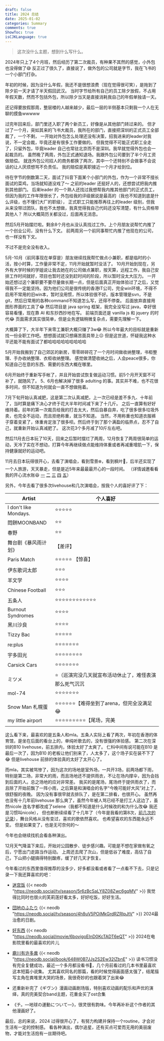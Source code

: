 ```yaml
---
draft: false
title: 2024 总结
date: 2025-01-02
categories: Summary
comments: true
ShowToc: true
isCJKLanguage: true
---
```


> 这次没什么主题，想到什么写什么。

2024年只上了4个月班，然后经历了第二次裁员，有种果不其然的感觉，小外包也没得做了😅
反正过了很久了，直接说了，做外包的公司就是字节，我在飞书的一个小部门打杂。

年初的时候，因为没什么年假，我还不是很想浪费（现在觉得很可笑），是拖到了除夕前一天才请了半天假回武汉。
当时字节给所有自己的员工除夕放假，不占用年假天数，然而不包括外包，所以除夕当天是直接消耗我自己的年假单独请一天。

还记得要放假那周，整层楼的人越来越少，最后一层的半侧基本只剩我一个人在无聊的摸鱼wwwww

过完年回来后，部门里还入职了两个新员工，好像是从其他部门转过来的。
但才过了一个月，突如其来的飞书大裁员，我所在的部门，直接把深圳的正式员工全部裁了，一个不剩，
一开始对外包怎么处理还没有决策，招我进来的leader对我说，不一定会裁，毕竟还是有很多工作要做的。
但我觉得不可能正式职工全走了，只留外包，毕竟leader 自己也常驻北京而不是深圳。我早就觉得外包也会一起裁员的。
虽然晚了两周，外包正式通知退场。我跟外包公司要到了半个月工资做赔偿。
就连外包公司招人的商务都换了两次，其中一个还特别不会做事不会说话的让人厌烦想骂不负责任。
我的赔偿是离职接近一个月才给到位。

待在字节的倒数第二天，面试了抖音下面某个小部门的外包，作为一个非常不擅长面试的菜鸡，当场就知道没戏了～
之前的leader 还挺好人的，还想尝试把我内推到其他部门。
后来leader 的一个熟人还找过我想帮我内推其他部门的正式员工，但因为我的工作年限很长了，外包给我的评级据说是最高的（我也不知道到底是什么评级，也不懂们大厂的职级），
正式职工只能推荐再往上的leader 级别，但我从来没带过团队，我也不太想做，我真觉得我自己代码还没写清楚，有什么资格带其他人？
所以大概简历关都没过，后面再无消息。

然后5月开始摆烂啦。剩余8个月也从没认真找过工作。上个月朋友说帮忙内推了一个创业公司，没有什么下文。
前两周另一个前同事帮忙内推了他现在的公司，也一样没有下文。

不过不是完全没有收入。

5月-10月（前同事现在单穿是）朋友继续找我帮忙做点小兼职，都是临时的小活，按小时算，工作量非常不定，11月开始就暂时没活了。
10月开始到现在，另外有大学时候的学姐说让我去她在的公司做点兼职，按天算，远程工作，我自己安排工作时间就好，项目也暂时还没到赶时间的阶段，所以暂时没太大压力。
一开始还想过这个兼职要不要尽量做长期一点，但是后面真正开始体验过了之后，又觉得我不一定能坚持。因为他们公司是很传统的香港IT公司，完全win环境，不得不启用不常用的旧win本，暂时没用惯，所以体验很不好。版本管理是svn，不是git，然后日常用的各种command不知道怎么写，还得不停查。
后面放弃直接用图形界面的工具了😂
然后项目是 java spring 框架，我完全没写过 java，幸好很容易看懂，现在靠 AI 和东抄西抄地在写。
前端页面还是 vanilla js 和 jquery 的时代😂
页面需求其实很简单，但是业务逻辑稍微复杂点，需要先理解一下。

大概算了下，大半年下来零工兼职大概只赚了3w😂
所以今年最大的目标就是重新找一份全职工作吧。想想面试就只想痛苦面具带上😖 但是这世道，怀疑我这种水平还能不能有面试了都哈哈哈哈哈哈哈哈哈

5月开始我搬到了自己郊区的新房，零零碎碎花了一个月时间做收纳整理，书柜整理、手办收纳整理、衣柜收纳整理。
感觉做清楚收纳之后，人会peace很多，你知道自己在意的东西、需要的东西大概在哪里。

6月开始终于重新写手帐了，并且开始尝试恢复做运动习惯。前5个月开天窗不可补了，就随风了。
5、6月也解决掉了很多 adulting 的事。其实并不难，也不花很多时间，但不知道为何就会一直不想做拖着。

7月下旬开始认真减肥，这是第二次认真减肥，上一次已经是差不多九、十年前了，当时算是痛下决心才终于花大半年时间减下来了十几斤。
之后一直算有好好维持着。前年的第一次裁员给我的打击太大，然后自暴自弃，吃了很多很多垃圾外卖，也完全不运动，而且拒绝称重，就当不知道。
当然，不用称重也知道衣服裤子穿着变紧了，体重肯定涨了很多呗。然后终于到了那个满盈的临界点，忍不了自己，就重新开始认真减肥了。
这次花3个多月减了10斤左右吧。

然后11月去日本玩了10天，回来之后暂时摆烂了两周，12月恢复了两周很简单的运动，天冷了实在不想动，打算今年再继续做点能维持体重或者再减重增肌一下，保持健康就好的运动吧。

11月去日本玩得很开心，去看了演唱会，看到雪景❄️，看到枫叶🍁，后半还实现了一个人旅游，天天暴走，但是是近5年来最最最开心的一段时间。
（详情诚邀看看我的开心流水账😆 [一](https://zhuzi.dev/posts/2024-11-20-travel-sapporo-1/) [二](https://zhuzi.dev/posts/2024-11-21-travel-sapporo-2/) [三](https://zhuzi.dev/posts/2024-11-23-travel-kyushu-1/) [四](https://zhuzi.dev/posts/2024-11-23-travel-kyushu-2/) [五](https://zhuzi.dev/posts/2024-11-23-travel-kyushu-3/)）

另外，今年去看了很多次livehouse和几次演唱会，按我个人的喜好评了下：

| Artist                | 个人喜好                                              |
|-----------------------|-------------------------------------------------------|
| I don't like Mondays. | ⭐️⭐️⭐️⭐️⭐️                                                 |
| 悶餅MOONBAND          | ⭐️⭐️                                                    |
| 春野                  | ⭐️⭐️                                                    |
| 舞台剧《暴风雨计划》  | 【差评】                                              |
| Paris Match           | ⭐️⭐️⭐️⭐️⭐️ 【惊喜】                                        |
| 伊东歌词太郎          | ⭐️⭐️⭐️                                                   |
| 羊文学                | ⭐️⭐️⭐️⭐️                                                  |
| Chinese Football      | ⭐️⭐️⭐️                                                   |
| 五条人                | ⭐️⭐️⭐️⭐️⭐️⭐️⭐️⭐️⭐️⭐️⭐️⭐️                                          |
| Burnout Syndromes     | ⭐️⭐️⭐️⭐️                                                  |
| 黑川沙良              | ⭐️⭐️⭐️⭐️                                                  |
| Tizzy Bac             | ⭐️⭐️⭐️⭐️⭐️                                                 |
| re:plus               | ⭐️⭐️⭐️⭐️⭐️⭐️⭐️                                               |
| 宇多田光              | ⭐️⭐️⭐️⭐️⭐️⭐️⭐️⭐️                                              |
| Carsick Cars          | ⭐️⭐️⭐️⭐️⭐️⭐️⭐️                                               |
| ミツメ                | ⭐️（巡演完没几天就宣布活动休止了，难怪表演那么死气沉沉 |
| mol-74                | ⭐️⭐️⭐️⭐️⭐️⭐️⭐️                                               |
| Snow Man 札幌蛋       | ⭐️⭐️⭐️⭐️⭐️⭐️【难得坐到了arena，但完全没满足😂                |
| my little airport     | ⭐️⭐️⭐️⭐️⭐️⭐️⭐️⭐️⭐️【尾场，完美                                 |


这么看下来，最喜欢的是五条人和mla。五条人实际上看了两次，年初在香港的体育馆，是坐在后面的看台上的，单纯听歌去的，没有很强的体验感。
第二次在深圳的B10 livehouse，前五排内，体验太好了太爽了。
仁科中间有说可能在B10 是最后一次了，因为B10 的老板让他们别来了，人太多了，这个场子实在装不下了😂
但是livehouse 前排的体验真的太好了太开心了。

而mla，其实被骂惨了，因为这次的场地是室外场，一共开3场，前两场都下雨，特别是第二场，非常大的雨，而且场地还不提供雨衣，不让在场内撑伞，因为会挡到后面的人。总之场地的应对非常差。
我买的是尾场，尾场终于提供雨衣了，而且除了开始前飘了一阵小雨，之后算是和演唱会的名字“今晚可能好大风”对上了，很舒服的夜晚。
因为没有事很早就去排队了，是在第二排看，也很开心。
虽然再也没有十几年前livehouse 那么爽了，虽然今年被人骂已经不是打工人这边了，虽然nicole 连名字都改成了selene（我都不知道是什么时候改的和为什么改😂 我还是习惯叫nicole），
但也断断续续看了十几年了（今年是我看的第8次，[前几次的记录](https://zhuzi.dev/posts/2017-12-27-mla/)），舞台风格从没有变过，喜欢的歌依然喜欢。
也希望喜欢的东西能永远不变。
但是如果变了，也是无可奈何的～

今年也会继续找机会看各种演出。

12月天气降温下来后，开始对公园散步、徒步感兴趣。可能是不想在家做有氧之后，宁愿出门走路当作运动。
上周还去爬了次山，但是低谷了难度，高估了自己，下山把小腿搞得特别酸疼，缓了好几天才恢复。

今年看过的东西里值得推荐的没多少，好多都没看或者看了一点看不下去，只是记录一下我还算喜欢的吧：

- [迷宫饭](https://movie.douban.com/subject/35801594/)
{{< neodb "https://neodb.social/tv/season/5r6zBcSaLY8Z08Zwc6gqMV" >}}
我觉得比同时也很火的芙莉莲好看太多，好好吃饭，好好生活。

- [団地のふたり](https://movie.douban.com/subject/36902276/)
{{< neodb "https://neodb.social/tv/season/4h8uV5POiMkGrdRZRIpJtV" >}}
2024最治愈的日剧。

- [好东西](https://movie.douban.com/subject/36154853/)
{{< neodb "https://neodb.social/movie/6bovigoEInD0KcTADT6eQT" >}}
2024在电影院里看的最喜欢的片儿

- [鹿川有许多粪](https://book.douban.com/subject/35517022/)
{{< neodb "https://neodb.social/book/648W0B7JJs2S2Ew32lZbnE" >}}
读书习惯没有完全复健成功，最近一个多月都没看书😬，几个月前看过的几本书里最喜欢这本短篇小说集。
尤其喜欢同名的那篇，看的时候觉得画面感太强了，结尾描写主角在粪堆里大哭的场景，我很奇妙的也跟着哭了出来😂

- 还重新补完了《ギヴン》漫画动画剧场版，特别喜欢动画的配乐和声优的演绎，真的完美契合band主题，花重金买了ost合集
- 《チ。―地球の運動について―》，很灵很有韵味。今年再补补这个作者的其他漫画好了。

最后，总的来说，2024 过得很开心了，有努力构建并保持一个routine，才会对生活有一定的控制感。
看各种演出，偶尔追星，还有买点可爱而无用的美丽废物，才能对生活抱有一丝期待吧。
